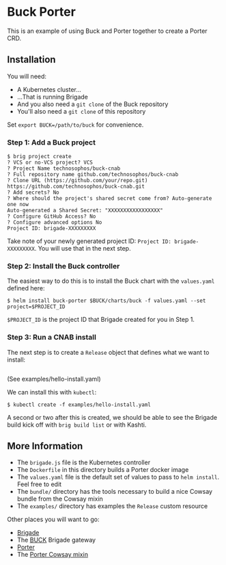 # Buck Porter

This is an example of using Buck and Porter together to create a Porter CRD.

## Installation

You will need:

- A Kubernetes cluster...
- ...That is running Brigade
- And you also need a `git clone` of the Buck repository
- You'll also need a `git clone` of this repository

Set `export BUCK=/path/to/buck` for convenience.

### Step 1: Add a Buck project

```console
$ brig project create
? VCS or no-VCS project? VCS
? Project Name technosophos/buck-cnab
? Full repository name github.com/technosophos/buck-cnab
? Clone URL (https://github.com/your/repo.git) https://github.com/technosophos/buck-cnab.git
? Add secrets? No
? Where should the project's shared secret come from? Auto-generate one now
Auto-generated a Shared Secret: "XXXXXXXXXXXXXXXXX"
? Configure GitHub Access? No
? Configure advanced options No
Project ID: brigade-XXXXXXXXX
```

Take note of your newly generated project ID: `Project ID: brigade-XXXXXXXXX`. You will use that in the next step.

### Step 2: Install the Buck controller

The easiest way to do this is to install the Buck chart with the `values.yaml` defined here:

```console
$ helm install buck-porter $BUCK/charts/buck -f values.yaml --set project=$PROJECT_ID
```

`$PROJECT_ID` is the project ID that Brigade created for you in Step 1.

### Step 3: Run a CNAB install

The next step is to create a `Release` object that defines what we want to install:

```yaml
```
(See examples/hello-install.yaml)

We can install this with `kubectl`:

```console
$ kubectl create -f examples/hello-install.yaml
```

A second or two after this is created, we should be able to see the Brigade build kick off with `brig build list` or with Kashti.

## More Information

- The `brigade.js` file is the Kubernetes controller
- The `Dockerfile` in this directory builds a Porter docker image
- The `values.yaml` file is the default set of values to pass to `helm install`. Feel free to edit
- The `bundle/` directory has the tools necessary to build a nice Cowsay bundle from the Cowsay mixin
- The `examples/` directory has examples the `Release` custom resource

Other places you will want to go:

- [Brigade](https://brigade.sh)
- The [BUCK](https://github.com/brigadecore/buck) Brigade gateway
- [Porter](https://porter.sh)
- The [Porter Cowsay mixin](https://github.com/deislabs/porter-cowsay)
